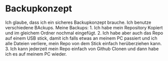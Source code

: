 # Backupkonzept
Ich glaube, dass ich ein sicheres Backupkonzept brauche. Ich benutze verschiedene BAckups.
Meine Backups:
    1. Ich habe mein Repository Kopiert und im gleichem Ordner nochmal eingefügt. 
    2. Ich habe aber auch das Repo auf einem USB stick, damit ich falls etwas an meinem PC passiert und ich alle Dateien verliere, mein Repo von dem Stick einfach herüberziehen kann. 
    3. Ich kann jederzeit mein Repo einfach von Github Clonen und dann habe ich es auf meinem PC wieder. 